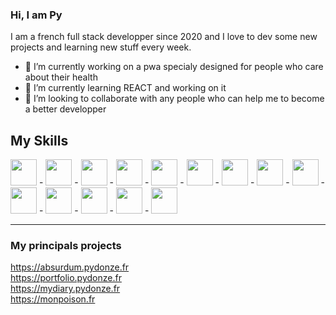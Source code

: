 ### Hi, I am Py

I am a french full stack developper since 2020 and I love to dev some new projects and learning new stuff every week.

- 🔭 I’m currently working on a pwa specialy designed for people who care about their health
- 🌱 I’m currently learning REACT and working on it
- 👯 I’m looking to collaborate with any people who can help me to become a better developper

## My Skills

<img style="width:42px" src="https://cdn.jsdelivr.net/gh/devicons/devicon/icons/apache/apache-original.svg" /> -
<img style="width:42px" src="https://cdn.jsdelivr.net/gh/devicons/devicon/icons/vscode/vscode-original.svg" /> -
<img style="width:42px" src="https://cdn.jsdelivr.net/gh/devicons/devicon/icons/bash/bash-original.svg" /> -
<img style="width:42px" src="https://cdn.jsdelivr.net/gh/devicons/devicon/icons/photoshop/photoshop-plain.svg" /> -
<img style="width:42px" src="https://cdn.jsdelivr.net/gh/devicons/devicon/icons/bootstrap/bootstrap-original.svg" /> -
<img style="width:42px" src="https://cdn.jsdelivr.net/gh/devicons/devicon/icons/css3/css3-original.svg" /> -
<img style="width:42px" src="https://cdn.jsdelivr.net/gh/devicons/devicon/icons/git/git-original.svg" /> -
<img style="width:42px" src="https://cdn.jsdelivr.net/gh/devicons/devicon/icons/github/github-original.svg" /> -
<img style="width:42px" src="https://cdn.jsdelivr.net/gh/devicons/devicon/icons/html5/html5-original.svg" /> -
<img style="width:42px" src="https://cdn.jsdelivr.net/gh/devicons/devicon/icons/javascript/javascript-original.svg" /> -
<img style="width:42px" src="https://cdn.jsdelivr.net/gh/devicons/devicon/icons/php/php-original.svg" /> -
<img style="width:42px" src="https://cdn.jsdelivr.net/gh/devicons/devicon/icons/sass/sass-original.svg" /> -
<img style="width:42px" src="https://cdn.jsdelivr.net/gh/devicons/devicon/icons/symfony/symfony-original.svg" /> -
<img style="width:42px" src="https://cdn.jsdelivr.net/gh/devicons/devicon/icons/react/react-original.svg" />

<hr>

### My principals projects
https://absurdum.pydonze.fr <br>
https://portfolio.pydonze.fr <br>
https://mydiary.pydonze.fr <br>
https://monpoison.fr <br>







